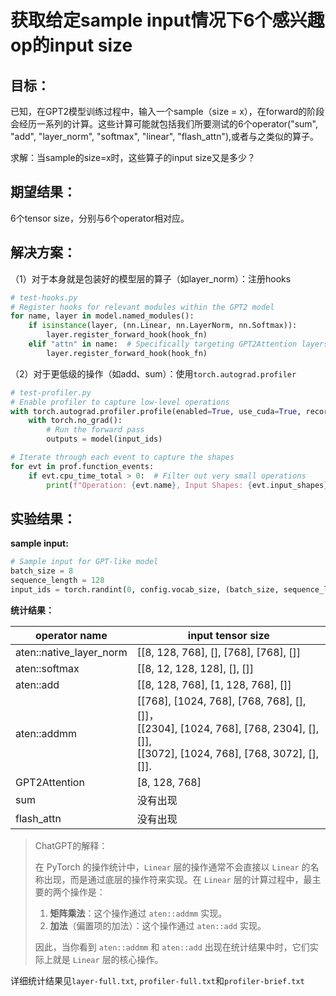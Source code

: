 # 获取给定sample input情况下6个感兴趣op的input size

## 目标：

已知，在GPT2模型训练过程中，输入一个sample（size = x），在forward的阶段会经历一系列的计算。这些计算可能就包括我们所要测试的6个operator("sum", "add", "layer_norm", "softmax", "linear", "flash_attn"),或者与之类似的算子。

求解：当sample的size=x时，这些算子的input size又是多少？

## 期望结果：

6个tensor size，分别与6个operator相对应。

## 解决方案：

（1）对于本身就是包装好的模型层的算子（如layer_norm）：注册hooks

```python
# test-hooks.py
# Register hooks for relevant modules within the GPT2 model
for name, layer in model.named_modules():
    if isinstance(layer, (nn.Linear, nn.LayerNorm, nn.Softmax)):
        layer.register_forward_hook(hook_fn)
    elif "attn" in name:  # Specifically targeting GPT2Attention layers
        layer.register_forward_hook(hook_fn)
```

（2）对于更低级的操作（如add、sum）：使用`torch.autograd.profiler`

```python
# test-profiler.py
# Enable profiler to capture low-level operations
with torch.autograd.profiler.profile(enabled=True, use_cuda=True, record_shapes=True) as prof:
    with torch.no_grad():
        # Run the forward pass
        outputs = model(input_ids)

# Iterate through each event to capture the shapes
for evt in prof.function_events:
    if evt.cpu_time_total > 0:  # Filter out very small operations
        print(f"Operation: {evt.name}, Input Shapes: {evt.input_shapes}, CPU Time: {evt.cpu_time_total}us, CUDA Time: {evt.cuda_time_total}us")
```

## 实验结果：

**sample input:**

```python
# Sample input for GPT-like model
batch_size = 8
sequence_length = 128
input_ids = torch.randint(0, config.vocab_size, (batch_size, sequence_length))
```

**统计结果：**

| operator name           | input tensor size                                            |
| ----------------------- | ------------------------------------------------------------ |
| aten::native_layer_norm | [[8, 128, 768], [], [768], [768], []]                        |
| aten::softmax           | [[8, 12, 128, 128], [], []]                                  |
| aten::add               | [[8, 128, 768], [1, 128, 768], []]                           |
| aten::addmm             | [[768], [1024, 768], [768, 768], [], []]，<br>[[2304], [1024, 768], [768, 2304], [], []], <br>[[3072], [1024, 768], [768, 3072], [], []]. |
| GPT2Attention           | [8, 128, 768]                                                |
| sum                     | 没有出现                                                     |
| flash_attn              | 没有出现                                                     |

> ChatGPT的解释：
>
> 在 PyTorch 的操作统计中，`Linear` 层的操作通常不会直接以 `Linear` 的名称出现，而是通过底层的操作符来实现。在 `Linear` 层的计算过程中，最主要的两个操作是：
>
> 1. **矩阵乘法**：这个操作通过 `aten::addmm` 实现。
> 2. **加法**（偏置项的加法）：这个操作通过 `aten::add` 实现。
>
> 因此，当你看到 `aten::addmm` 和 `aten::add` 出现在统计结果中时，它们实际上就是 `Linear` 层的核心操作。

详细统计结果见`layer-full.txt`, `profiler-full.txt`和`profiler-brief.txt`